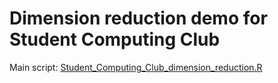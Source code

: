 # Dimension reduction demo for Student Computing Club

Main script: [Student_Computing_Club_dimension_reduction.R](Student_Computing_Club_dimension_reduction.R)

